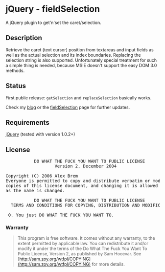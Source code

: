 # jQuery - fieldSelection

A jQuery plugin to get'n'set the caret/selection.

## Description

Retrieve the caret (text cursor) position from textareas and input
fields as well as the actual selection and its index boundaries.
Replacing the selection string is also supported. Unfortunately special
treatment for such a simple thing is needed, because MSIE doesn't
support the easy DOM 3.0 methods.

## Status

First public release: `getSelection` and `replaceSelection` basically works.

Check my [blog](http://blog.0xab.cd) or the
[fieldSelection](http://laboratorium.0xab.cd/jquery/fieldselection/) page
for further updates.

## Requirements

[jQuery](http://jquery.com) (tested with version 1.0.2+)

## License

<pre>
           DO WHAT THE FUCK YOU WANT TO PUBLIC LICENSE
                   Version 2, December 2004

Copyright (C) 2006 Alex Brem <alex@0xab.cd>
Everyone is permitted to copy and distribute verbatim or modified
copies of this license document, and changing it is allowed as long
as the name is changed.

           DO WHAT THE FUCK YOU WANT TO PUBLIC LICENSE
  TERMS AND CONDITIONS FOR COPYING, DISTRIBUTION AND MODIFICATION

 0. You just DO WHAT THE FUCK YOU WANT TO.
</pre>

### Warranty

> This program is free software. It comes without any warranty, to
> the extent permitted by applicable law. You can redistribute it
> and/or modify it under the terms of the Do What The Fuck You Want
> To Public License, Version 2, as published by Sam Hocevar. See
> [http://sam.zoy.org/wtfpl/COPYING](http://sam.zoy.org/wtfpl/COPYING) for more details.
